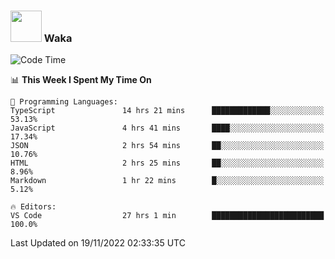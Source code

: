### <img src="https://media.giphy.com/media/VgCDAzcKvsR6OM0uWg/giphy.gif" width="50"> Waka

  <!--START_SECTION:waka-->
![Code Time](http://img.shields.io/badge/Code%20Time-1%2C096%20hrs%2027%20mins-blue)

📊 **This Week I Spent My Time On** 

```text
💬 Programming Languages: 
TypeScript               14 hrs 21 mins      █████████████░░░░░░░░░░░░   53.13% 
JavaScript               4 hrs 41 mins       ████░░░░░░░░░░░░░░░░░░░░░   17.34% 
JSON                     2 hrs 54 mins       ██░░░░░░░░░░░░░░░░░░░░░░░   10.76% 
HTML                     2 hrs 25 mins       ██░░░░░░░░░░░░░░░░░░░░░░░   8.96% 
Markdown                 1 hr 22 mins        █░░░░░░░░░░░░░░░░░░░░░░░░   5.12%

🔥 Editors: 
VS Code                  27 hrs 1 min        █████████████████████████   100.0%

```


 Last Updated on 19/11/2022 02:33:35 UTC
<!--END_SECTION:waka-->
